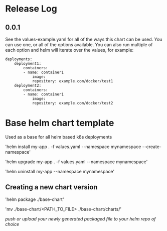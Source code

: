 # Release Log

## 0.0.1

See the values-example.yaml for all of the ways this chart can be used. You can use one, or all of the options available. You can also run multiple of each option and helm will iterate over the values, for example:
```
deployments:
    deployment1:
        containers:
        - name: container1
            image:
            repository: example.com/docker/test1
    deployment2:
        containers:
        - name: container1
            image:
            repository: example.com/docker/test2
```

# Base helm chart template
Used as a base for all helm based k8s deployments

'helm install my-app . -f values.yaml --namespace mynamespace --create-namespace'

'helm upgrade my-app . -f values.yaml --namespace mynamespace'

'helm uninstall my-app --namespace mynamespace'

## Creating a new chart version

'helm package ./base-chart'

'mv ./base-chart/<PATH_TO_FILE> ./base-chart/charts/'

*push or upload your newly generated packaged file to your helm repo of choice*